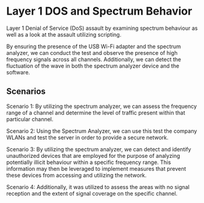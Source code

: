 # Layer 1 DOS and Spectrum Behavior

Layer 1 Denial of Service (DoS) assault by examining spectrum behaviour as well as a look at the assault utilizing scripting.

By ensuring the presence of the USB Wi-Fi adapter and the spectrum analyzer, we can conduct the test and observe the presence of high frequency signals across all channels. Additionally, we can detect the fluctuation of the wave in both the spectrum analyzer device and the software.

## Scenarios

Scenario 1:
By utilizing the spectrum analyzer, we can assess the frequency range of a channel and determine the level of traffic present within that particular channel.

Scenario 2:
Using the Spectrum Analyzer, we can use this test the company WLANs and test the server in order to provide a secure network.

Scenario 3:
By utilizing the spectrum analyzer, we can detect and identify unauthorized devices that are employed for the purpose of analyzing potentially illicit behaviour within a specific frequency range. This information may then be leveraged to implement measures that prevent these devices from accessing and utilizing the network.

Scenario 4:
Additionally, it was utilized to assess the areas with no signal reception and the extent of signal coverage on the specific channel.

